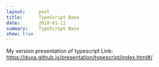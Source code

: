 ```yaml
---
layout:     post
title:      TypeScript Base
date:       2018-01-11
summary:    TypeScript Base
show: true
---
```


My version presentation of typescript
Link: https://duxa.github.io/presentation/typescript/index.html#/